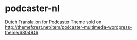 # podcaster-nl
Dutch Translation for Podcaster Theme sold on http://themeforest.net/item/podcaster-multimedia-wordpress-theme/6804946
